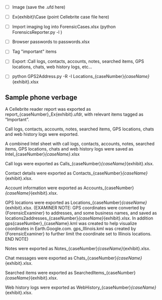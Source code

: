 
- [ ] Image (save the .ufd here)
- [ ] Ex{exhibit}\Case (point Cellebrite case file here)
- [ ] Import imaging log into ForensicCases.xlsx (python ForensicsReporter.py -l )
- [ ] Browser passwords to passwords.xlsx
- [ ] Tag "important" items
- [ ] Export :Call logs, contacts, accounts, notes, searched items, GPS locations, chats, web history logs, etc...
- [ ] python GPS2Address.py -R -I  Locations_{caseNumber}_{caseName}_{exhibit}.xlsx


## Sample phone verbage

A Cellebrite reader report was exported as report_{caseNumber}_Ex{exhibit}.ufdr, with relevant items tagged as “Important”.


Call logs, contacts, accounts, notes, searched items, GPS locations, chats and web history logs were exported.

A combined Intel sheet with call logs, contacts, accounts, notes, searched items, GPS locations, chats and web history logs were saved as Intel_{caseNumber}_{caseName}_.xlsx

Call logs were exported as Calls_{caseNumber}_{caseName}_{exhibit}.xlsx.

Contact details were exported as Contacts_{caseNumber}_{caseName}_{exhibit}.xlsx.

Account information were exported as Accounts_{caseNumber}_{caseName}_{exhibit}.xlsx.

GPS locations were exported as Locations_{caseNumber}_{caseName}_{exhibit}.xlsx. (EXAMINER NOTE: GPS coordinates were converted by {ForensicExaminer} to addresses, and some business names, and saved as locations2addresses_{caseNumber}_{caseName}_{exhibit}.xlsx. In addition gps{caseNumber}_{caseName}.kml was created to help visualize coordinates in Earth.Google.com. gps_Illinois.kml was created by {ForensicExaminer} to further limit the coordinate set to Illinois locations. END NOTE)

Notes were exported as Notes_{caseNumber}_{caseName}_{exhibit}.xlsx.

Chat messages were exported as Chats_{caseNumber}_{caseName}_{exhibit}.xlsx.

Searched items were exported as SearchedItems_{caseNumber}_{caseName}_{exhibit}.xlsx.

Web history logs were exported as WebHistory_{caseNumber}_{caseName}_{exhibit}.xlsx.

